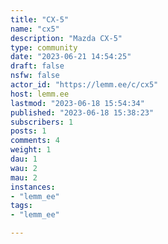 ```yaml
---
title: "CX-5" 
name: "cx5"
description: "Mazda CX-5"
type: community
date: "2023-06-21 14:54:25"
draft: false
nsfw: false
actor_id: "https://lemm.ee/c/cx5"
host: lemm.ee
lastmod: "2023-06-18 15:54:34"
published: "2023-06-18 15:38:23"
subscribers: 1
posts: 1
comments: 4
weight: 1
dau: 1
wau: 2
mau: 2
instances:
- "lemm_ee"
tags: 
- "lemm_ee"

---
```

